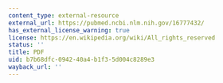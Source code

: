 ```yaml
---
content_type: external-resource
external_url: https://pubmed.ncbi.nlm.nih.gov/16777432/
has_external_license_warning: true
license: https://en.wikipedia.org/wiki/All_rights_reserved
status: ''
title: PDF
uid: b7b68dfc-0942-40a4-b1f3-5d004c8289e3
wayback_url: ''
---
```

